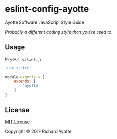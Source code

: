 # eslint-config-ayotte
Ayotte Software JavaScript Style Guide

*Probably a different coding style than you're used to.*

## Usage
In your `.eslint.js`

```javascript
'use strict'

module.exports = {
	extends: [
		'ayotte'
	]
}
```

## License
[MIT License](./LICENSE)

Copyright © 2019 Richard Ayotte
